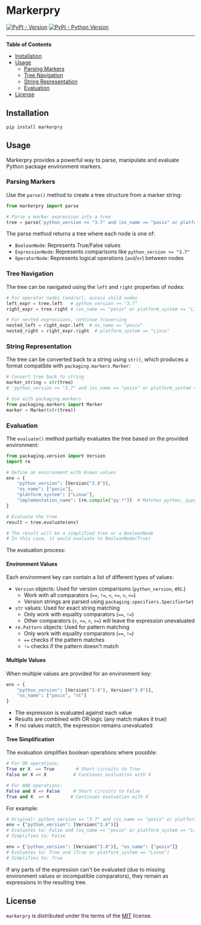 # Markerpry

[![PyPI - Version](https://img.shields.io/pypi/v/markerpry.svg)](https://pypi.org/project/markerpry)
[![PyPI - Python Version](https://img.shields.io/pypi/pyversions/markerpry.svg)](https://pypi.org/project/markerpry)

---

**Table of Contents**

- [Installation](#installation)
- [Usage](#usage)
  - [Parsing Markers](#parsing-markers)
  - [Tree Navigation](#tree-navigation)
  - [String Representation](#string-representation)
  - [Evaluation](#evaluation)
- [License](#license)

## Installation

```console
pip install markerpry
```

## Usage

Markerpry provides a powerful way to parse, manipulate and evaluate Python package environment markers.

### Parsing Markers

Use the `parse()` method to create a tree structure from a marker string:

```python
from markerpry import parse

# Parse a marker expression into a tree
tree = parse('python_version >= "3.7" and (os_name == "posix" or platform_system == "Linux")')
```

The parse method returns a tree where each node is one of:

- `BooleanNode`: Represents True/False values
- `ExpressionNode`: Represents comparisons like `python_version >= "3.7"`
- `OperatorNode`: Represents logical operations (`and`/`or`) between nodes

### Tree Navigation

The tree can be navigated using the `left` and `right` properties of nodes:

```python
# For operator nodes (and/or), access child nodes
left_expr = tree.left   # python_version >= "3.7"
right_expr = tree.right # (os_name == "posix" or platform_system == "Linux")

# For nested expressions, continue traversing
nested_left = right_expr.left  # os_name == "posix"
nested_right = right_expr.right  # platform_system == "Linux"
```

### String Representation

The tree can be converted back to a string using `str()`, which produces a format compatible with `packaging.markers.Marker`:

```python
# Convert tree back to string
marker_string = str(tree)
# 'python_version >= "3.7" and (os_name == "posix" or platform_system == "Linux")'

# Use with packaging.markers
from packaging.markers import Marker
marker = Marker(str(tree))
```

### Evaluation

The `evaluate()` method partially evaluates the tree based on the provided environment:

```python
from packaging.version import Version
import re

# Define an environment with known values
env = {
    "python_version": [Version("3.8")],
    "os_name": ["posix"],
    "platform_system": ["Linux"],
    "implementation_name": [re.compile("py.*")]  # Matches python, pypy, etc.
}

# Evaluate the tree
result = tree.evaluate(env)

# The result will be a simplified tree or a BooleanNode
# In this case, it would evaluate to BooleanNode(True)
```

The evaluation process:

#### Environment Values

Each environment key can contain a list of different types of values:

- `Version` objects: Used for version comparisons (`python_version`, etc.)
  - Work with all comparators (`==`, `!=`, `<`, `<=`, `>`, `>=`)
  - Version strings are parsed using `packaging.specifiers.SpecifierSet`
- `str` values: Used for exact string matching
  - Only work with equality comparators (`==`, `!=`)
  - Other comparators (`<`, `<=`, `>`, `>=`) will leave the expression unevaluated
- `re.Pattern` objects: Used for pattern matching
  - Only work with equality comparators (`==`, `!=`)
  - `==` checks if the pattern matches
  - `!=` checks if the pattern doesn't match

#### Multiple Values

When multiple values are provided for an environment key:

```python
env = {
    "python_version": [Version("3.8"), Version("3.9")],
    "os_name": ["posix", "nt"]
}
```

- The expression is evaluated against each value
- Results are combined with OR logic (any match makes it true)
- If no values match, the expression remains unevaluated

#### Tree Simplification

The evaluation simplifies boolean operations where possible:

```python
# For OR operations:
True or X  => True        # Short circuits to True
False or X => X          # Continues evaluation with X

# For AND operations:
False and X => False     # Short circuits to False
True and X  => X        # Continues evaluation with X
```

For example:

```python
# Original: python_version >= "3.7" and (os_name == "posix" or platform_system == "Linux")
env = {"python_version": [Version("3.6")]}
# Evaluates to: False and (os_name == "posix" or platform_system == "Linux")
# Simplifies to: False

env = {"python_version": [Version("3.8")], "os_name": ["posix"]}
# Evaluates to: True and (True or platform_system == "Linux")
# Simplifies to: True
```

If any parts of the expression can't be evaluated (due to missing environment values or incompatible comparators), they remain as expressions in the resulting tree.

## License

`markerpry` is distributed under the terms of the [MIT](https://spdx.org/licenses/MIT.html) license.
